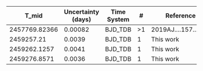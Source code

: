 |T_mid|Uncertainty (days)           |Time System|#                                            |Reference                           |
|-----|-----------------------------|-----------|---------------------------------------------|------------------------------------|
|2457769.82366|0.00082                      |BJD_TDB    |>1                                           |2019AJ....157...55H                 |
|2459257.21|0.0039                       |BJD_TDB    |1                                            |This work                           |
|2459262.1257|0.0041                       |BJD_TDB    |1                                            |This work                           |
|2459276.8571|0.0036                       |BJD_TDB    |1                                            |This work                           |
